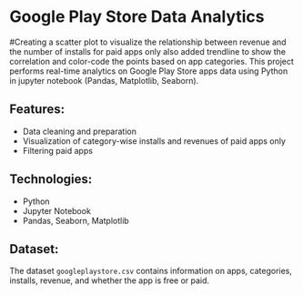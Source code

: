 # Google Play Store Data Analytics
#Creating a scatter plot to visualize the relationship between revenue and the number of installs for paid apps only also added trendline to show the correlation and color-code the points based on app categories.
This project performs real-time analytics on Google Play Store apps data using Python in jupyter notebook (Pandas, Matplotlib, Seaborn).

## Features:
- Data cleaning and preparation
- Visualization of category-wise installs and revenues of paid apps only
- Filtering paid apps

## Technologies:
- Python
- Jupyter Notebook
- Pandas, Seaborn, Matplotlib

## Dataset:
The dataset `googleplaystore.csv` contains information on apps, categories, installs, revenue, and whether the app is free or paid.
